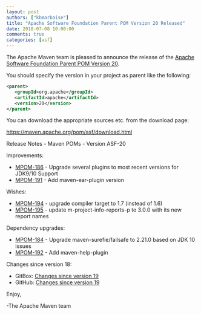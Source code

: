```yaml
---
layout: post
authors: ["khmarbaise"]
title: "Apache Software Foundation Parent POM Version 20 Released"
date: 2018-07-08 10:00:00
comments: true
categories: [asf]
---
```

The Apache Maven team is pleased to announce the release of the 
[Apache Software Foundation Parent POM Version 20](https://maven.apache.org/pom/asf/).

You should specify the version in your project as parent like the following:

```xml
<parent>
   <groupId>org.apache</groupId>
   <artifactId>apache</artifactId>
   <version>20</version>
</parent>
```
You can download the appropriate sources etc. from the download page:

https://maven.apache.org/pom/asf/download.html


<!-- more -->

Release Notes - Maven POMs - Version ASF-20

Improvements:

 * [MPOM-186](https://issues.apache.org/jira/browse/MPOM-186) - Upgrade several plugins to most recent versions for JDK9/10 Support
 * [MPOM-191](https://issues.apache.org/jira/browse/MPOM-191) - Add maven-ear-plugin version

Wishes:

 * [MPOM-194](https://issues.apache.org/jira/browse/MPOM-194) - upgrade compiler target to 1.7 (instead of 1.6)
 * [MPOM-195](https://issues.apache.org/jira/browse/MPOM-195) - update m-project-info-reports-p to 3.0.0 with its new report names

Dependency upgrades:

 * [MPOM-184](https://issues.apache.org/jira/browse/MPOM-184) - Upgrade maven-surefie/failsafe to 2.21.0 based on JDK 10 issues
 * [MPOM-192](https://issues.apache.org/jira/browse/MPOM-192) - Add maven-help-plugin


Changes since version 18:

 * GitBox: [Changes since version 19][change-20]
 * GitHub: [Changes since version 19][change-github-20]


Enjoy,
    
-The Apache Maven team

[change-20]: https://gitbox.apache.org/repos/asf?p=maven-apache-parent.git;a=blobdiff;f=pom.xml;hb=apache-20;hpb=apache-19
[change-github-20]: https://github.com/apache/maven-apache-parent/compare/apache-19...apache-20

